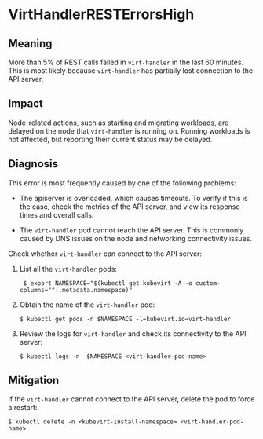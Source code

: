 # VirtHandlerRESTErrorsHigh

## Meaning

More than 5% of REST calls failed in `virt-handler` in the last 60 minutes. This is most likely because `virt-handler` has partially lost connection to the API server.

## Impact

Node-related actions, such as starting and migrating workloads, are delayed on the node that `virt-handler` is running on. Running workloads is not affected, but reporting their current status may be delayed.

## Diagnosis

This error is most frequently caused by one of the following problems:

- The apiserver is overloaded, which causes timeouts. To verify if this is the case, check the metrics of the API server, and view its response times and overall calls.

- The `virt-handler` pod cannot reach the API server. This is commonly caused by DNS issues on the node and networking connectivity issues.

Check whether `virt-handler` can connect to the API server:

1. List all the `virt-handler` pods:
    ```
     $ export NAMESPACE="$(kubectl get kubevirt -A -o custom-columns="":.metadata.namespace)"
    ```

2. Obtain the name of the `virt-handler` pod:

    ```
    $ kubectl get pods -n $NAMESPACE -l=kubevirt.io=virt-handler
    ```

3. Review the logs for `virt-handler` and check its connectivity to the API server:

    ```
    $ kubectl logs -n  $NAMESPACE <virt-handler-pod-name>
    ```


## Mitigation
If the `virt-handler` cannot connect to the API server, delete the pod to force a restart:

```
$ kubectl delete -n <kubevirt-install-namespace> <virt-handler-pod-name>
```
